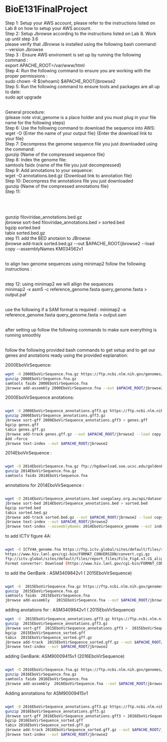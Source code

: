 # BioE131FinalProject
Step 1: Setup your AWS account, please refer to the instructions listed on Lab 8 on how to setup your AWS account. <br> 
Step 2: Setup Jbrowse according to the instructions listed on Lab 8. Work up until step 3.6  <br> 
please verify that JBrowse is installed using the following bash command: <br>
--version Jbrowse <br>
Step 3 : Ensure AWS enviroment is set up by running the following command : <br>
export APACHE_ROOT=/var/www/html <br>
Step 4: Run the following command to ensure you are working with the proper permissions : <br>
sudo chown -R $(whoami) $APACHE_ROOT/jbrowse2 <br>
Step 5: Run the following command to ensure tools and packages are all up to date: <br>
sudo apt upgrade



<br>General procedure: 
<br>(please note viral_genome is a place holder and you must plug in your file name for the following steps)
<br>Step 6: Use the following command to download the sequence into AWS: <br>
wget -O {Enter the name of your output file} {Enter the download link to your file}
<br>Step 7: Decompress the genome sequence file you just downloaded using the command:
<br> gunzip {Name of the compressed sequence file}
<br>Step 8: Index the genome file:
<br> samtools faidx {name of the file you just decompressed}
<br>Step 9: Add annotations to your sequence:
<br> wget -O annotations.bed.gz {Download link to annotation file}
<br>Step 10: Decompress the annotations file you just downloaded
<br> gunzip {Name of the compressed annotations file}
<br>Step 11: 
<br>
<br>
<br>

<br>gunzip filoviridae_annotations.bed.gz
<br>jbrowse sort-bed filoviridae_annotations.bed > sorted.bed
<br>bgzip sorted.bed
<br>tabix sorted.bed.gz
<br>step 11: add the BED anotaion to JBrowse:
<br>jbrowse add-track sorted.bed.gz --out $APACHE_ROOT/jbrowse2 --load copy --assemblyNames KM034562v1


<br>to align two genome sequences using minimap2 follow the following instructions : 


<br>step 12: using minimap2 we will allign the sequences
<br>minimap2 -x asm5 -c reference_genome.fasta query_genome.fasta > output.paf

<br>use the following if a SAM format is required : minimap2 -a reference_genome.fasta query_genome.fasta > output.sam

<br>after setting up follow the following commands to make sure everything is running smoothly 



<br>follow the following provided bash commands to get setup and to get our genes and anotations ready using the provided explanation:

2000EboVirSequence: 
```bash
wget -O 2000EboVirSequence.fna.gz https://ftp.ncbi.nlm.nih.gov/genomes/all/GCF/000/848/505/GCF_000848505.1_ViralProj14703/GCF_000848505.1_ViralProj14703_genomic.fna.gz 
gunzip 2000EboVirSequence.fna.gz
samtools faidx 2000EboVirSequence.fna
jbrowse add-assembly 2000EboVirSequence.fna --out $APACHE_ROOT/jbrowse2 --load copy
```


2000EboVirSequence anotations: 
```bash

wget -O 2000EboVirSequence_annotations.gff3.gz https://ftp.ncbi.nlm.nih.gov/genomes/all/GCF/000/848/505/GCF_000848505.1_ViralProj14703/GCF_000848505.1_ViralProj14703_genomic.gff.gz 
gunzip 2000EboVirSequence_annotations.gff3.gz
jbrowse sort-gff 2000EboVirSequence_annotations.gff3 > genes.gff
bgzip genes.gff
tabix genes.gff.gz
jbrowse add-track genes.gff.gz --out $APACHE_ROOT/jbrowse2 --load copy
Add —force
jbrowse text-index --out $APACHE_ROOT/jbrowse2
```



2014EboVirSequence : 
```bash

wget -O 2014EboVirSequence.fna.gz ftp://hgdownload.soe.ucsc.edu/goldenPath/eboVir3/bigZips/KM034562v1.fa.gz
gunzip 2014EboVirSequence.fna.gz
samtools faidx 2014EboVirSequence.fna
```



annotations for  2014EboVirSequence : 
```bash

wget -O 2014EboVirSequence_annotations.bed usegalaxy.org.au/api/datasets/a6e389a98c2d16789414434a46f1f1ba/display?to_ext=bed
jbrowse sort-bed 2014EboVirSequence_annotations.bed > sorted.bed
bgzip sorted.bed
tabix sorted.bed.gz
jbrowse add-track sorted.bed.gz --out $APACHE_ROOT/jbrowse2 --load copy --assemblyNames 2014.fna
jbrowse text-index --out $APACHE_ROOT/jbrowse2 
jbrowse text-index --assemblyNames 2014EboVirSequence_genome --out indexed.bed --file sorted2.bed
```





to add ICTV figure 4A:
```bash

wget -O ICTV4A_genome.fna https://ftp.ictv.global/sites/default/files/report_files/Filo_Fig4.v3.CG_alignment.TXT --no-check-certificate
https://www.hiv.lanl.gov/cgi-bin/FORMAT_CONVERSION/convert.cgi.gz
ftp://ictv.global/sites/default/files/report_files/Filo_Fig4.v3.CG_alignment.TXT
Format converter: Download (https://www.hiv.lanl.gov/cgi-bin/FORMAT_CONVERSION/convert.cgi)
```



to add the GenBank : ASM3409842v1 ( 2015EboVirSequence)
```bash

wget -O  2015EboVirSequence.fna.gz https://ftp.ncbi.nlm.nih.gov/genomes/all/GCA/034/098/425/GCA_034098425.1_ASM3409842v1/GCA_034098425.1_ASM3409842v1_genomic.fna.gz
gunzip  2015EboVirSequence.fna.gz
samtools faidx  2015EboVirSequence.fna
jbrowse add-assembly   2015EboVirSequence.fna --out $APACHE_ROOT/jbrowse2 --load copy
```
adding anotations for : ASM3409842v1 ( 2015EboVirSequence)
```bash
wget -O  2015EboVirSequence_annotations.gff3.gz https://ftp.ncbi.nlm.nih.gov/genomes/all/GCA/034/098/425/GCA_034098425.1_ASM3409842v1/GCA_034098425.1_ASM3409842v1_genomic.gff.gz 
gunzip  2015EboVirSequence_annotations.gff3.gz
jbrowse sort-gff  2015EboVirSequence_annotations.gff3 >  2015EboVirSequence_sorted.gff
bgzip  2015EboVirSequence_sorted.gff
tabix  2015EboVirSequence_sorted.gff.gz
jbrowse add-track  2015EboVirSequence_sorted.gff.gz --out $APACHE_ROOT/jbrowse2 --load copy --assemblyNames  2015EboVirSequence_anotated.fna
jbrowse text-index --out $APACHE_ROOT/jbrowse2
```

adding GenBank: ASM90009415v1 (2016EboVirSequence)
```bash

wget -O 2016EboVirSequence.fna.gz https://ftp.ncbi.nlm.nih.gov/genomes/all/GCA/900/094/155/GCA_900094155.1_ASM90009415v1/GCA_900094155.1_ASM90009415v1_genomic.fna.gz 
gunzip 2016EboVirSequence.fna.gz 
samtools faidx 2016EboVirSequence.fna
jbrowse add-assembly  2016EboVirSequence.fna --out $APACHE_ROOT/jbrowse2 --load copy
```
Adding annotations for ASM90009415v1
```bash

wget -O 2016EboVirSequence_annotations.gff3.gz https://ftp.ncbi.nlm.nih.gov/genomes/all/GCA/900/094/155/GCA_900094155.1_ASM90009415v1/GCA_900094155.1_ASM90009415v1_genomic.gff.gz
gunzip 2016EboVirSequence_annotations.gff3.gz
jbrowse sort-gff 2016EboVirSequence_annotations.gff3 > 2016EboVirSequence_sorted.gff
bgzip 2016EboVirSequence_sorted.gff
tabix 2016EboVirSequence_sorted.gff.gz
jbrowse add-track 2016EboVirSequence_sorted.gff.gz --out $APACHE_ROOT/jbrowse2 --load copy --assemblyNames 2016EboVirSequenceAnotated.fna
jbrowse text-index --out $APACHE_ROOT/jbrowse2
```




























